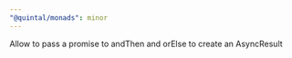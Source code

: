 ```yaml
---
"@quintal/monads": minor
---
```


Allow to pass a promise to andThen and orElse to create an AsyncResult
